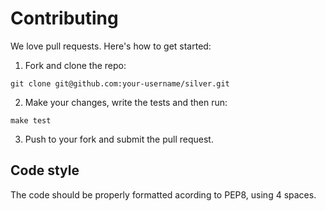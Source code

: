 # Contributing

We love pull requests. Here's how to get started:

1. Fork and clone the repo:
```
git clone git@github.com:your-username/silver.git
```

2. Make your changes, write the tests and then run:
```
make test
```

3. Push to your fork and submit the pull request.

## Code style

The code should be properly formatted acording to PEP8, using 4 spaces.
